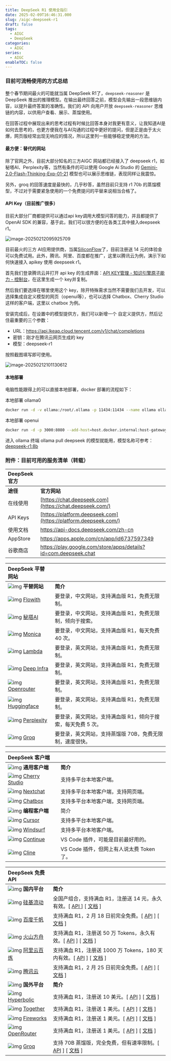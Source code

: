 ```yaml
---
title: DeepSeek R1 使用全指引
date: 2025-02-09T16:46:31.000
slug: /aigc-deepseek-r1
draft: false
tags:
  - AIGC
  - DeepSeek
categories:
  - AIGC
series:
  - AIGC
enableTOC: false
---
```

### 目前可流畅使用的方式总结

整个春节期间最火的可能就当属 DeepSeek R1了，`deepseek-reasoner` 是 DeepSeek 推出的推理模型。在输出最终回答之前，模型会先输出一段思维链内容，以提升最终答案的准确性。我们的 API 向用户开放 `deepseek-reasoner` 思维链的内容，以供用户查看、展示、蒸馏使用。

在回答过程中展现出来的思考过程有时候比回答本身对我更有意义，让我知道AI是如何去思考的，也更方便我在与AI沟通的过程中更好的提问，但是正是由于太火爆，网页版经常出现无响应的情况，所以这里列一些能够稳定使用的方法。

#### 最方便：替代的网站

除了官网之外，目前大部分知名的三方AIGC 网站都已经接入了 deepseek r1，如秘塔AI、Perplexity等，当然有条件的可以使用 Google Ai Studio 的 [ Gemini-2.0-Flash-Thinking-Exp-01-21](https://aistudio.google.com/prompts/new_chat?model=gemini-2.0-flash-thinking-exp-01-21) 模型也可以展示思维链，表现同样让我震惊。

另外，groq 的回答速度是最快的，几乎秒答，虽然目前只支持 r1 70b 的蒸馏模型，不过对于需要紧急使用的一个免费提问的平替来说相当合格了。



#### API Key（目前推广很多）

目前大部分厂商都提供可以通过api key调用大模型问答的能力，并且都提供了 OpenAI SDK 的兼容，基于此，我们可以很方便的在各类工具中接入deepseek r1。

![image-20250212095925709](https://kiwi4814-1256211473.cos.ap-nanjing.myqcloud.com/img/image-20250212095925709.webp)

目前最火的三方 AI应用提供商，当属[SiliconFlow](https://siliconflow.cn/zh-cn/)了，目前注册送 14 元的体验金可以免费试用。此外，腾讯、阿里、百度都在推广，这里以腾讯云为例，演示下如何快速接入 apikey 使用 deepseek r1。

首先我们登录腾讯云并打开 api key 的生成界面：[API KEY管理 - 知识引擎原子能力 - 控制台](https://console.cloud.tencent.com/lkeap/api)，在这里生成一个 key并复制。

然后我们要选择在哪里使用这个 key，除开特殊需求当然不需要我们去开发，可以选择集成自定义模型的网页（openui等），也可以选择 Chatbox、Cherry Studio 这样的客户端，这里以 chatbox 为例。

安装完成后，在设置中的模型提供方，我们可以新增一个 自定义提供方，然后记住最重要的三个参数：

- URL：https://api.lkeap.cloud.tencent.com/v1/chat/completions
- 密钥：刚才在腾讯云网页生成的 key
- 模型：deepseek-r1

按照截图填写即可使用。

![image-20250212101130612](https://kiwi4814-1256211473.cos.ap-nanjing.myqcloud.com/img/image-20250212101130612.webp)

#### 本地部署

电脑性能跟得上的可以直接本地部署，docker 部署的流程如下：

本地部署 ollama0

```bash
docker run -d -v ollama:/root/.ollama -p 11434:11434 --name ollama ollama/ollama
```

本地部署 openui

```bash
docker run -d -p 3000:8080 --add-host=host.docker.internal:host-gateway --name open-webui --restart always ghcr.io/open-webui/open-webui:main
```

进入 ollama 终端 ollama pull deepseek 的模型就能用，模型名称可参考：[deepseek-r1:8b](https://ollama.com/library/deepseek-r1:8b)



### 附件：目前可用的服务清单（转载）

| DeepSeek官方 |                                                              |
| :----------- | ------------------------------------------------------------ |
| **途径**     | **官方网站**                                                 |
| 在线使用     | [https://chat.deepseek.com](https://chat.deepseek.com/)      |
| API Keys     | [https://platform.deepseek.com](https://platform.deepseek.com/) |
| 使用文档     | https://api-docs.deepseek.com/zh-cn                          |
| AppStore     | https://apps.apple.com/cn/app/id6737597349                   |
| 谷歌商店     | https://play.google.com/store/apps/details?id=com.deepseek.chat |



| DeepSeek 平替网站                                            |                                                              |
| :----------------------------------------------------------- | ------------------------------------------------------------ |
| ![img](https://kiwi4814-1256211473.cos.ap-nanjing.myqcloud.com/img/menu.svg) **平替网站** | **简介**                                                     |
| ![img](https://kiwi4814-1256211473.cos.ap-nanjing.myqcloud.com/img/web.svg) [Flowith](https://flowith.io/blank) | 要登录，中文网站，支持满血版 R1，免费无限制。                |
| ![img](https://kiwi4814-1256211473.cos.ap-nanjing.myqcloud.com/img/web.svg) [秘塔AI](https://metaso.cn/) | 要登录，中文网站，支持满血版 R1，免费无限制，倾向于搜索。    |
| ![img](https://kiwi4814-1256211473.cos.ap-nanjing.myqcloud.com/img/web.svg) [Monica](https://monica.im/) | 要登录，中文网站，支持满血版 R1，每天免费 40 次。            |
| ![img](https://kiwi4814-1256211473.cos.ap-nanjing.myqcloud.com/img/web.svg) [Lambda](https://lambda.chat/) | 要登录，英文网站，支持满血版 R1，免费无限制。                |
| ![img](https://kiwi4814-1256211473.cos.ap-nanjing.myqcloud.com/img/web.svg) [Deep Infra](https://deepinfra.com/chat) | 要登录，英文网站，支持满血版 R1，免费无限制。                |
| ![img](https://kiwi4814-1256211473.cos.ap-nanjing.myqcloud.com/img/web.svg) [Openrouter](https://openrouter.ai/chat?models=deepseek/deepseek-r1:free) | 要登录，英文网站，支持满血版 R1，免费无限制。                |
| ![img](https://kiwi4814-1256211473.cos.ap-nanjing.myqcloud.com/img/web.svg) [Huggingface](https://huggingface.co/deepseek-ai/DeepSeek-R1) | 要登录，英文网站，支持满血版 R1，免费无限制。                |
| ![img](https://kiwi4814-1256211473.cos.ap-nanjing.myqcloud.com/img/web.svg) [Perplexity](https://www.perplexity.ai/) | 要登录，英文网站，支持满血版 R1，倾向于搜索，每天免费 5 次。 |
| ![img](https://kiwi4814-1256211473.cos.ap-nanjing.myqcloud.com/img/web.svg) [Groq](https://chat.groq.com/?model=deepseek-r1-distill-llama-70b) | 要登录，英文网站，支持蒸馏版 70B，免费无限制，速度很快。     |



| DeepSeek 客户端                                              |                                           |
| :----------------------------------------------------------- | ----------------------------------------- |
| ![img](https://kiwi4814-1256211473.cos.ap-nanjing.myqcloud.com/img/menu.svg) **通用客户端** | **简介**                                  |
| ![img](https://kiwi4814-1256211473.cos.ap-nanjing.myqcloud.com/img/pc.svg) [Cherry Studio](https://cherry-ai.com/) | 支持多平台本地客户端。                    |
| ![img](https://kiwi4814-1256211473.cos.ap-nanjing.myqcloud.com/img/pc.svg) [Nextchat](https://nextchat.dev/chat) | 支持多平台本地客户端，支持网页端。        |
| ![img](https://kiwi4814-1256211473.cos.ap-nanjing.myqcloud.com/img/pc.svg) [Chatbox](https://web.chatboxai.app/) | 支持多平台本地客户端，支持网页端。        |
| ![img](https://kiwi4814-1256211473.cos.ap-nanjing.myqcloud.com/img/menu.svg) **编程客户端** | 简介                                      |
| ![img](https://kiwi4814-1256211473.cos.ap-nanjing.myqcloud.com/img/pc.svg) [Cursor](https://www.cursor.com/) | 支持多平台本地客户端。                    |
| ![img](https://kiwi4814-1256211473.cos.ap-nanjing.myqcloud.com/img/pc.svg) [Windsurf](https://codeium.com/) | 支持多平台本地客户端。                    |
| ![img](https://kiwi4814-1256211473.cos.ap-nanjing.myqcloud.com/img/pc.svg) [Continue](https://marketplace.visualstudio.com/items?itemName=Continue.continue) | VS Code 插件，可能是目前最好用的。        |
| ![img](https://kiwi4814-1256211473.cos.ap-nanjing.myqcloud.com/img/pc.svg) [Cline](https://marketplace.visualstudio.com/items?itemName=saoudrizwan.claude-dev) | VS Code 插件，但网上有人说太费 Token 了。 |



| DeepSeek 免费 API                                            |                                                              |
| :----------------------------------------------------------- | ------------------------------------------------------------ |
| ![img](https://kiwi4814-1256211473.cos.ap-nanjing.myqcloud.com/img/menu.svg) **国内平台** | **简介**                                                     |
| ![img](https://kiwi4814-1256211473.cos.ap-nanjing.myqcloud.com/img/web.svg) [硅基流动](https://cloud.siliconflow.cn/) | 全国产组合，支持满血 R1，注册送 14 元，永久有效。[ [API ](https://cloud.siliconflow.cn/account/ak)] [ [文档](https://docs.siliconflow.cn/api-reference/chat-completions/chat-completions) ] |
| ![img](https://kiwi4814-1256211473.cos.ap-nanjing.myqcloud.com/img/web.svg) [百度千帆](https://console.bce.baidu.com/qianfan/overview) | 支持满血 R1，2 月 18 日前完全免费。[ [API](https://console.bce.baidu.com/iam/#/iam/apikey/list) ] [ [文档](https://cloud.baidu.com/doc/WENXINWORKSHOP/s/Fm2vrveyu) ] |
| ![img](https://kiwi4814-1256211473.cos.ap-nanjing.myqcloud.com/img/web.svg) [火山方舟](https://console.volcengine.com/ark) | 支持满血 R1，注册送 50 万 Tokens，永久有效。[ [API](https://console.volcengine.com/ark/region:ark+cn-beijing/apiKey) ] [ [文档](https://www.volcengine.com/docs/82379/1449737) ] |
| ![img](https://kiwi4814-1256211473.cos.ap-nanjing.myqcloud.com/img/web.svg) [阿里云百炼](https://bailian.console.aliyun.com/) | 支持满血 R1，注册送 1000 万 Tokens，180 天内有效。[ [API](https://bailian.console.aliyun.com/?apiKey=1#/api-key) ] [ [文档](https://bailian.console.aliyun.com/#/model-market/detail/deepseek-r1) ] |
| ![img](https://kiwi4814-1256211473.cos.ap-nanjing.myqcloud.com/img/web.svg) [腾讯云](https://console.cloud.tencent.com/tione/v2/aimarket/detail/deepseek_series) | 支持满血 R1，2 月 25 日前完全免费。[ [API](https://console.cloud.tencent.com/lkeap/api) ] [ [文档](https://cloud.tencent.com/document/product/1772/115963) ] |
| ![img](https://kiwi4814-1256211473.cos.ap-nanjing.myqcloud.com/img/menu.svg) **国外平台** | **简介**                                                     |
| ![img](https://kiwi4814-1256211473.cos.ap-nanjing.myqcloud.com/img/web.svg) [Hyperbolic](https://app.hyperbolic.xyz/) | 支持满血 R1，注册送 10 美元。[ [API](https://app.hyperbolic.xyz/settings) ] [ [文档](https://docs.hyperbolic.xyz/docs/getting-started) ] |
| ![img](https://kiwi4814-1256211473.cos.ap-nanjing.myqcloud.com/img/web.svg) [Together](https://api.together.ai/playground) | 支持满血 R1，注册送 1 美元。[ [API](https://api.together.ai/settings/api-keys) ] [ [文档](https://api.together.ai/docs) ] |
| ![img](https://kiwi4814-1256211473.cos.ap-nanjing.myqcloud.com/img/web.svg) [Fireworks](https://fireworks.ai/) | 支持满血 R1，注册送 1 美元。[ [API](https://fireworks.ai/account/api-keys) ] [ [文档](https://docs.fireworks.ai/getting-started/introduction) ] |
| ![img](https://kiwi4814-1256211473.cos.ap-nanjing.myqcloud.com/img/web.svg) [OpenRouter](https://openrouter.ai/) | 支持满血 R1，注册送 1 美元。[ [API](https://openrouter.ai/settings/keys) ] [ [文档](https://openrouter.ai/docs/quickstart) ] |
| ![img](https://kiwi4814-1256211473.cos.ap-nanjing.myqcloud.com/img/web.svg) [Groq](https://console.groq.com/) | 支持 70B 蒸馏版，完全免费，但有速率限制。[ [API](https://console.groq.com/keys) ] [ [文档](https://console.groq.com/docs/overview) ] |